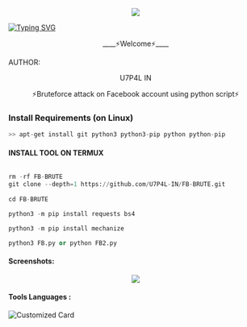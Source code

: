 <p align="center"><img src="https://github.com/U7P4L-IN/U7P4L-IN/blob/main/Warning.gif">


 [![Typing SVG](https://readme-typing-svg.herokuapp.com?font=Neuton&size=25&color=30FF40&background=000000&center=true&vCenter=true&width=360&height=60&lines=HELLO+WORLD%2C+I'AM+ANONYMOUS+U7P4L+HARE+🤙;𝙸𝚃'𝚜+𝙽𝙾𝚃+𝙰+𝙹𝚄𝚂𝚃+𝙽𝙰𝙼𝙴+𝙱𝚁𝙾+🥱;𝙸𝚃'𝚜+𝙰+𝙱𝚁𝙰𝙽𝙳+🔥;RESPECT+ANONYMOUS+U7P4L+🥀;TODAY+I+WILL+TELL+YOU+😇;PLEASE+FOLLOW+MY+GITHUB+🙏;Thanks+MY+ALL+FRIEND+🤙+🥰;LOVE+FROM+BANGLADESH)](https://git.io/typing-svg) 
 

<p align="center">
____⚡Welcome⚡____


AUTHOR:
<p align="center">
U7P4L IN

</br>
<p align="center">
      ⚡Bruteforce attack on Facebook account using python script⚡
</p>


### Install Requirements (on Linux)

```python
>> apt-get install git python3 python3-pip python python-pip
```
  
#### INSTALL TOOL ON TERMUX
```python

rm -rf FB-BRUTE
git clone --depth=1 https://github.com/U7P4L-IN/FB-BRUTE.git
 
cd FB-BRUTE

python3 -m pip install requests bs4

python3 -m pip install mechanize

python3 FB.py or python FB2.py

```
#### Screenshots:

<p align="center"><img src="Name">

#### Tools Languages :

![Customized Card](https://github-readme-stats.vercel.app/api/pin?username=U7P4L-IN&repo=FB-BRUTE&title_color=fff&icon_color=f9f9f9&text_color=9f9f9f&bg_color=151515)

